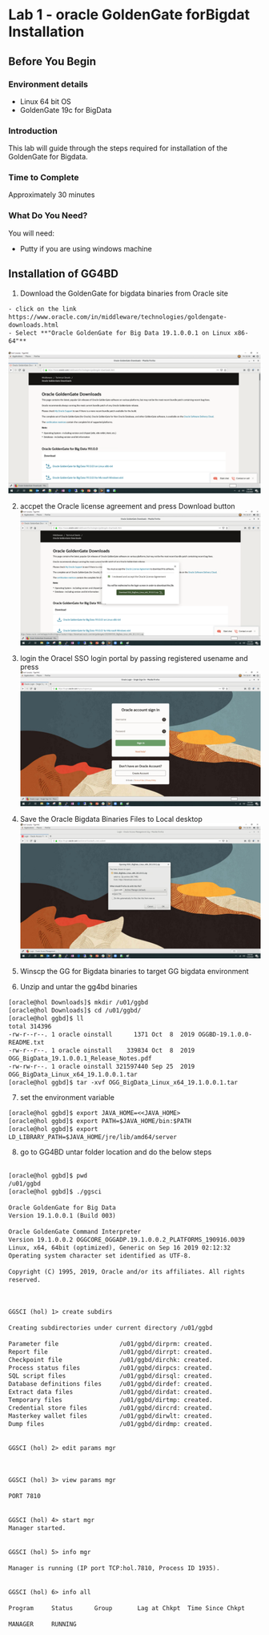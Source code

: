 # Lab 1 -  oracle GoldenGate forBigdat Installation

## Before You Begin
### Environment details 

- Linux 64 bit OS
- GoldenGate 19c for BigData


### Introduction
 This lab will guide through the steps required for installation of the GoldenGate for Bigdata.

### Time to Complete
Approximately 30 minutes


### What Do You Need?
You will need:
- Putty if you are using windows machine

## Installation of GG4BD

1. Download the GoldenGate for bigdata binaries from Oracle site 

```
- click on the link https://www.oracle.com/in/middleware/technologies/goldengate-downloads.html
- Select **"Oracle GoldenGate for Big Data 19.1.0.0.1 on Linux x86-64"**

```
![](/images/bd/bd_1.png)

2. accpet the Oracle license agreement and press Download button
![](/images/bd/bd_2.png)

3. login the Oracel SSO login portal by passing registered usename and press
 ![](/images/bd/bd_3.png)

4. Save the Oracle Bigdata Binaries Files to Local desktop
![](/images/bd/bd_4.png)


5. Winscp the GG for Bigdata binaries to target GG bigdata environment 


6. Unzip and untar the gg4bd binaries 

```
[oracle@hol Downloads]$ mkdir /u01/ggbd
[oracle@hol Downloads]$ cd /u01/ggbd/
[oracle@hol ggbd]$ ll
total 314396
-rw-r--r--. 1 oracle oinstall      1371 Oct  8  2019 OGGBD-19.1.0.0-README.txt
-rw-r--r--. 1 oracle oinstall    339834 Oct  8  2019 OGG_BigData_19.1.0.0.1_Release_Notes.pdf
-rw-rw-r--. 1 oracle oinstall 321597440 Sep 25  2019 OGG_BigData_Linux_x64_19.1.0.0.1.tar
[oracle@hol ggbd]$ tar -xvf OGG_BigData_Linux_x64_19.1.0.0.1.tar
```
7. set the environment variable 

```
[oracle@hol ggbd]$ export JAVA_HOME=<<JAVA_HOME>
[oracle@hol ggbd]$ export PATH=$JAVA_HOME/bin:$PATH
[oracle@hol ggbd]$ export LD_LIBRARY_PATH=$JAVA_HOME/jre/lib/amd64/server

```

8. go to GG4BD untar folder location and do the below steps

```

[oracle@hol ggbd]$ pwd
/u01/ggbd
[oracle@hol ggbd]$ ./ggsci

Oracle GoldenGate for Big Data
Version 19.1.0.0.1 (Build 003)

Oracle GoldenGate Command Interpreter
Version 19.1.0.0.2 OGGCORE_OGGADP.19.1.0.0.2_PLATFORMS_190916.0039
Linux, x64, 64bit (optimized), Generic on Sep 16 2019 02:12:32
Operating system character set identified as UTF-8.

Copyright (C) 1995, 2019, Oracle and/or its affiliates. All rights reserved.



GGSCI (hol) 1> create subdirs

Creating subdirectories under current directory /u01/ggbd

Parameter file                 /u01/ggbd/dirprm: created.
Report file                    /u01/ggbd/dirrpt: created.
Checkpoint file                /u01/ggbd/dirchk: created.
Process status files           /u01/ggbd/dirpcs: created.
SQL script files               /u01/ggbd/dirsql: created.
Database definitions files     /u01/ggbd/dirdef: created.
Extract data files             /u01/ggbd/dirdat: created.
Temporary files                /u01/ggbd/dirtmp: created.
Credential store files         /u01/ggbd/dircrd: created.
Masterkey wallet files         /u01/ggbd/dirwlt: created.
Dump files                     /u01/ggbd/dirdmp: created.


GGSCI (hol) 2> edit params mgr



GGSCI (hol) 3> view params mgr

PORT 7810


GGSCI (hol) 4> start mgr
Manager started.


GGSCI (hol) 5> info mgr

Manager is running (IP port TCP:hol.7810, Process ID 1935).


GGSCI (hol) 6> info all

Program     Status      Group       Lag at Chkpt  Time Since Chkpt

MANAGER     RUNNING


```






